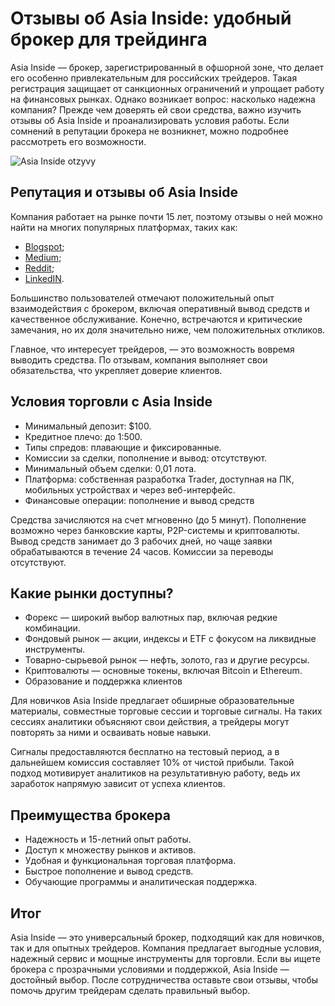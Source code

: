 # Отзывы об Asia Inside: удобный брокер для трейдинга
Asia Inside — брокер, зарегистрированный в офшорной зоне, что делает его особенно привлекательным для российских трейдеров. Такая регистрация защищает от санкционных ограничений и упрощает работу на финансовых рынках. Однако возникает вопрос: насколько надежна компания? Прежде чем доверять ей свои средства, важно изучить отзывы об Asia Inside и проанализировать условия работы. Если сомнений в репутации брокера не возникнет, можно подробнее рассмотреть его возможности.

![Asia Inside otzyvy](https://github.com/user-attachments/assets/cae00424-1782-4adf-a4fa-27b8f63df2bb)


## Репутация и отзывы об Asia Inside
Компания работает на рынке почти 15 лет, поэтому отзывы о ней можно найти на многих популярных платформах, таких как:
* [Blogspot](https://asiainsidee.blogspot.com/2024/01/asia-inside.html);
* [Medium](https://medium.com/@AsiaInside/asia-inside-%D0%BE%D1%82%D0%B7%D1%8B%D0%B2%D1%8B-%D0%BC%D0%BE%D0%B6%D0%BD%D0%BE-%D0%B4%D0%BE%D0%B2%D0%B5%D1%80%D1%8F%D1%82%D1%8C-%D0%B4%D0%B5%D0%BD%D1%8C%D0%B3%D0%B8-%D0%B1%D1%80%D0%BE%D0%BA%D0%B5%D1%80%D1%83-3d92579234b2);
* [Reddit](https://www.reddit.com/user/AsiaInside/comments/19d2s1c/asia_inside_%D0%BE%D1%82%D0%B7%D1%8B%D0%B2%D1%8B_%D0%B4%D0%B5%D0%B9%D1%81%D1%82%D0%B2%D0%B8%D1%82%D0%B5%D0%BB%D1%8C%D0%BD%D0%BE_%D1%87%D0%B5%D1%81%D1%82%D0%BD%D1%8B%D0%B9_%D0%B1%D1%80%D0%BE%D0%BA%D0%B5%D1%80/);
* [LinkedIN](https://www.linkedin.com/showcase/asia-inside-otzyvy/).

Большинство пользователей отмечают положительный опыт взаимодействия с брокером, включая оперативный вывод средств и качественное обслуживание. Конечно, встречаются и критические замечания, но их доля значительно ниже, чем положительных откликов.

Главное, что интересует трейдеров, — это возможность вовремя выводить средства. По отзывам, компания выполняет свои обязательства, что укрепляет доверие клиентов.

## Условия торговли с Asia Inside
* Минимальный депозит: $100.
* Кредитное плечо: до 1:500.
* Типы спредов: плавающие и фиксированные.
* Комиссии за сделки, пополнение и вывод: отсутствуют.
* Минимальный объем сделки: 0,01 лота.
* Платформа: собственная разработка Trader, доступная на ПК, мобильных устройствах и через веб-интерфейс.
* Финансовые операции: пополнение и вывод средств

Средства зачисляются на счет мгновенно (до 5 минут). Пополнение возможно через банковские карты, P2P-системы и криптовалюты. Вывод средств занимает до 3 рабочих дней, но чаще заявки обрабатываются в течение 24 часов. Комиссии за переводы отсутствуют.

## Какие рынки доступны?
* Форекс — широкий выбор валютных пар, включая редкие комбинации.
* Фондовый рынок — акции, индексы и ETF с фокусом на ликвидные инструменты.
* Товарно-сырьевой рынок — нефть, золото, газ и другие ресурсы.
* Криптовалюты — основные токены, включая Bitcoin и Ethereum.
* Образование и поддержка клиентов

Для новичков Asia Inside предлагает обширные образовательные материалы, совместные торговые сессии и торговые сигналы. На таких сессиях аналитики объясняют свои действия, а трейдеры могут повторять за ними и осваивать новые навыки.

Сигналы предоставляются бесплатно на тестовый период, а в дальнейшем комиссия составляет 10% от чистой прибыли. Такой подход мотивирует аналитиков на результативную работу, ведь их заработок напрямую зависит от успеха клиентов.

## Преимущества брокера
* Надежность и 15-летний опыт работы.
* Доступ к множеству рынков и активов.
* Удобная и функциональная торговая платформа.
* Быстрое пополнение и вывод средств.
* Обучающие программы и аналитическая поддержка.
## Итог
Asia Inside — это универсальный брокер, подходящий как для новичков, так и для опытных трейдеров. Компания предлагает выгодные условия, надежный сервис и мощные инструменты для торговли. Если вы ищете брокера с прозрачными условиями и поддержкой, Asia Inside — достойный выбор. После сотрудничества оставьте свои отзывы, чтобы помочь другим трейдерам сделать правильный выбор.
